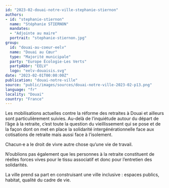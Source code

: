 ```yaml
---
id: "2023-02-douai-notre-ville-stephanie-stiernon"
authors:
- id: "stephanie-stiernon"
  name: "Stéphanie STIERNON"
  mandates: 
  - "Adjointe au maire"
  portrait: "stephanie-stiernon.jpg"
group:
  id: "douai-au-coeur-eelv"
  name: "Douai au Cœur"
  type: "Majorité municipale"
  party: "Europe Écologie-Les Verts"
  partyAbbr: "EELV"
  logo: "eelv-douaisis.svg"
date: "2023-02-01T00:00:00Z"
publication: "douai-notre-ville"
source: "public/images/sources/douai-notre-ville-2023-02-p13.png"
language: "fr"
locality: "Douai"
country: "France"
---
```


Les mobilisations actuelles contre la réforme des retraites à Douai et ailleurs sont particulièrement suivies. Au-delà de l’inquiétude autour du départ de l’âge à la retraite, c’est toute la question du vieillissement qui se pose et de la façon dont on met en place la solidarité intergénérationnelle face aux cotisations de retraite mais aussi face à l’isolement.

Chacun·e a le droit de vivre autre chose qu’une vie de travail.

N’oublions pas également que les personnes à la retraite constituent de réelles forces vives pour le tissu associatif et donc pour l’entretien des solidarités.

La ville prend sa part en construisant une ville inclusive : espaces publics, habitat, qualité du cadre de vie.
